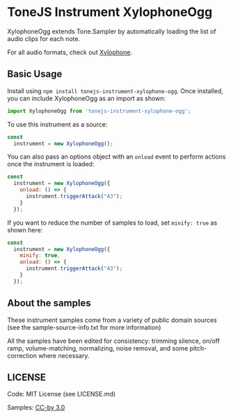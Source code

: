 # ToneJS Instrument XylophoneOgg

XylophoneOgg extends Tone.Sampler by automatically loading the list of audio clips for each note.

For all audio formats, check out [Xylophone](../README.md).

## Basic Usage

Install using `npm install tonejs-instrument-xylophone-ogg`. Once installed, you can include XylophoneOgg as an import as shown:

```javascript
import XylophoneOgg from 'tonejs-instrument-xylophone-ogg';
```

To use this instrument as a source:

```javascript
const
  instrument = new XylophoneOgg();
```

You can also pass an options object with an `onload` event to perform actions once the instrument is loaded:

```javascript
const
  instrument = new XylophoneOgg({
    onload: () => {
      instrument.triggerAttack("A3");
    }
  });
```

If you want to reduce the number of samples to load, set `minify: true` as shown here:

```javascript
const
  instrument = new XylophoneOgg({
    minify: true,
    onload: () => {
      instrument.triggerAttack("A3");
    }
  });
```

## About the samples

These instrument samples come from a variety of public domain sources (see the sample-source-info.txt for more information)

All the samples have been edited for consistency: trimming silence, on/off ramp, volume-matching, normalizing, noise removal, and some pitch-correction where necessary.

## LICENSE

Code: MIT License (see LICENSE.md)

Samples: [CC-by 3.0](https://creativecommons.org/licenses/by/3.0/)
